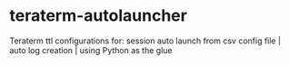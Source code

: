 # teraterm-autolauncher
Teraterm ttl configurations for:  session auto launch from csv config file | auto log creation | using Python as the glue
